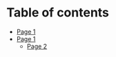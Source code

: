 # Table of contents

* [Page 1](README.md)
* [Page 1](page-1-1/README.md)
  * [Page 2](page-1-1/page-2.md)
